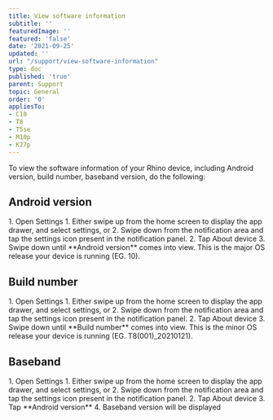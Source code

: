 ```yaml
---
title: View software information
subtitle: ''
featuredImage: ''
featured: 'false'
date: '2021-09-25'
updated: ''
url: "/support/view-software-information"
type: doc
published: 'true'
parent: Support
topic: General
order: '0'
appliesTo:
- C10
- T8
- T5se
- M10p
- K27p
---
```


To view the software information of your Rhino device, including Android version, build number, baseband version, do the following:

## Android version

<div class="numbered-instructions" markdown="1">
1. Open Settings
  1. Either swipe up from the home screen to display the app drawer, and select settings, or
  2. Swipe down from the notification area and tap the settings icon present in the notification panel.
2. Tap About device
3. Swipe down until **Android version** comes into view. This is the major OS release your device is running (EG. 10).
</div>

## Build number

<div class="numbered-instructions" markdown="1">
1. Open Settings
  1. Either swipe up from the home screen to display the app drawer, and select settings, or
  2. Swipe down from the notification area and tap the settings icon present in the notification panel.
2. Tap About device
3. Swipe down until **Build number** comes into view. This is the minor OS release your device is running (EG. T8(001)_20210121).
</div>

## Baseband

<div class="numbered-instructions" markdown="1">
1. Open Settings
  1. Either swipe up from the home screen to display the app drawer, and select settings, or
  2. Swipe down from the notification area and tap the settings icon present in the notification panel.
2. Tap About device
3. Tap **Android version**
4. Baseband version will be displayed
</div>
